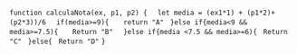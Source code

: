 
```function calculaNota(ex, p1, p2) {```
```  let media = (ex1*1) + (p1*2)+(p2*3))/6```
```  if(media>=9){```
 ```   return "A"```
 ``` }else if{media<9 && media>=7.5){```
 ```   Return "B"```
```  }else if{media <7.5 && media>=6){```
   ``` Return "C"```
 ``` }else{```
   ``` Return "D"```
  ```}```
